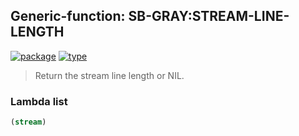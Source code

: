 ## Generic-function: SB-GRAY:STREAM-LINE-LENGTH
[![package](https://img.shields.io/badge/Package-SB--GRAY-5f9ea0.svg?style=social&colorA=999999)](../) [![type](https://img.shields.io/badge/Type-Generic--Function-5f9ea0.svg?style=social&colorA=999999)](../#generic-function) 

> Return the stream line length or NIL.

### Lambda list
```cl
(stream)
```
